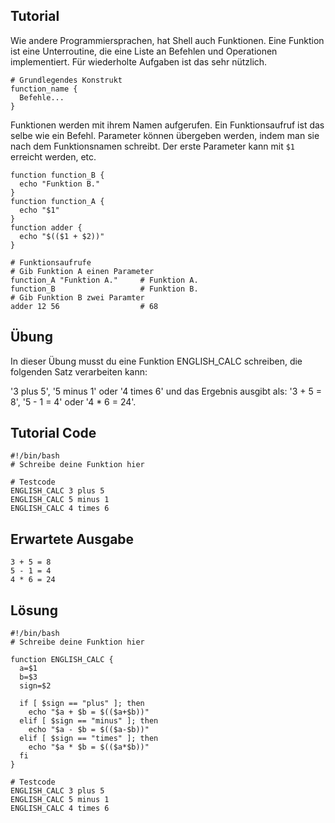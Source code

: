 Tutorial
--------

Wie andere Programmiersprachen, hat Shell auch Funktionen. Eine Funktion ist eine Unterroutine, die eine Liste an Befehlen und Operationen implementiert. Für wiederholte Aufgaben ist das sehr nützlich.

    # Grundlegendes Konstrukt
    function_name {
      Befehle...
    }

Funktionen werden mit ihrem Namen aufgerufen. Ein Funktionsaufruf ist das selbe wie ein Befehl. Parameter können übergeben werden, indem man sie nach dem Funktionsnamen schreibt. Der erste Parameter kann mit `$1` erreicht werden, etc.

    function function_B {
      echo "Funktion B."
    }
    function function_A {
      echo "$1"
    }
    function adder {
      echo "$(($1 + $2))"
    }

    # Funktionsaufrufe
    # Gib Funktion A einen Parameter
    function_A "Funktion A."     # Funktion A.
    function_B                   # Funktion B.
    # Gib Funktion B zwei Paramter
    adder 12 56                  # 68

Übung
-----
In dieser Übung musst du eine Funktion ENGLISH_CALC schreiben, die folgenden Satz verarbeiten kann:

'3 plus 5', '5 minus 1' oder '4 times 6' und das Ergebnis ausgibt als: '3 + 5 = 8', '5 - 1 = 4' oder '4 * 6 = 24'.

Tutorial Code
-------------
    #!/bin/bash
    # Schreibe deine Funktion hier
    
    # Testcode
    ENGLISH_CALC 3 plus 5
    ENGLISH_CALC 5 minus 1
    ENGLISH_CALC 4 times 6

Erwartete Ausgabe
---------------
    3 + 5 = 8
    5 - 1 = 4
    4 * 6 = 24

Lösung
--------
    #!/bin/bash
    # Schreibe deine Funktion hier
    
    function ENGLISH_CALC {
      a=$1
      b=$3
      sign=$2
      
      if [ $sign == "plus" ]; then
        echo "$a + $b = $(($a+$b))"
      elif [ $sign == "minus" ]; then
        echo "$a - $b = $(($a-$b))"
      elif [ $sign == "times" ]; then
        echo "$a * $b = $(($a*$b))"
      fi
    }
    
    # Testcode
    ENGLISH_CALC 3 plus 5
    ENGLISH_CALC 5 minus 1
    ENGLISH_CALC 4 times 6
